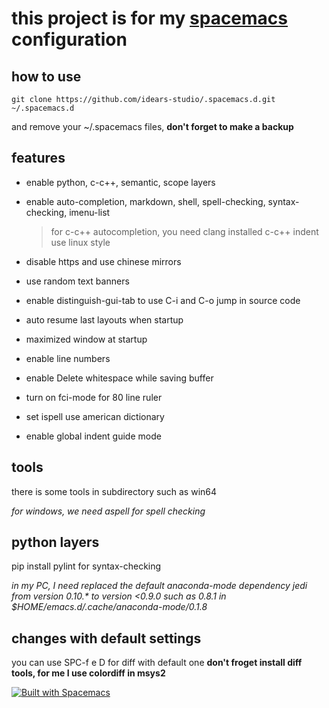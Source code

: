 # this project is for my [spacemacs](http://spacemacs.org/) configuration

## how to use
	git clone https://github.com/idears-studio/.spacemacs.d.git ~/.spacemacs.d
and remove your ~/.spacemacs files, **don't forget to make a backup**

## features

* enable python, c-c++, semantic, scope layers

* enable auto-completion, markdown, shell, spell-checking, syntax-checking, imenu-list

	> for c-c++ autocompletion, you need clang installed
	> c-c++ indent use linux style

* disable https and use chinese mirrors

* use random text banners

* enable distinguish-gui-tab to use C-i and C-o jump in source code

* auto resume last layouts when startup

* maximized window at startup

* enable line numbers

* enable Delete whitespace while saving buffer

* turn on fci-mode for 80 line ruler

* set ispell use american dictionary

* enable global indent guide mode

## tools

there is some tools in subdirectory such as win64

*for windows, we need aspell for spell checking*

## python layers

pip install pylint for syntax-checking

*in my PC, I need replaced the default anaconda-mode dependency jedi from version 0.10.\* to version <0.9.0 such as 0.8.1 in $HOME/emacs.d/.cache/anaconda-mode/0.1.8*

## changes with default settings
you can use SPC-f e D for diff with default one **don't froget install diff tools, for me I use colordiff in msys2**

[![Built with Spacemacs](https://cdn.rawgit.com/syl20bnr/spacemacs/442d025779da2f62fc86c2082703697714db6514/assets/spacemacs-badge.svg)](http://spacemacs.org)
